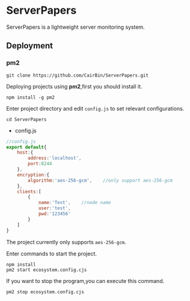 # ServerPapers
ServerPapers is a lightweight server monitoring system.

## Deployment

### pm2

```shell
git clone https://github.com/CairBin/ServerPapers.git
```

Deploying projects using **pm2**,first you should install it.
```shell
npm install -g pm2
```
Enter project directory and edit `config.js` to set relevant configurations.
```shell
cd ServerPapers
```

* config.js
```js
//config.js
export default{
    host:{
        address:'localhost',
        port:8244
    },
    encryption:{
        algorithm:'aes-256-gcm',    //only support aes-256-gcm
    },
    clients:[
        {
            name:'Test',    //node name
            user:'test',
            pwd:'123456'
        }
    ]
}
```
The project currently only supports `aes-256-gcm`.

Enter commands to start the project.
```shell
npm install
pm2 start ecosystem.config.cjs
```
If you want to stop the program,you can execute this command.
```shell
pm2 stop ecosystem.config.cjs
```

